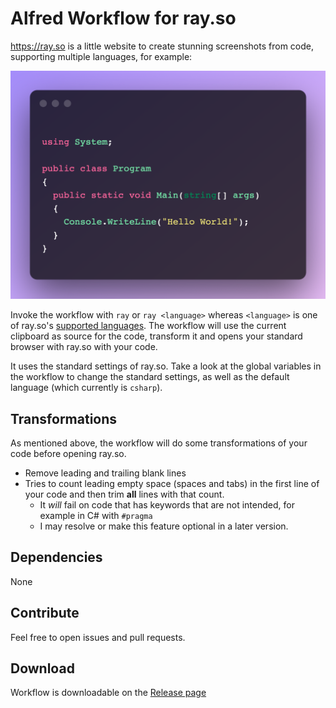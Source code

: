 # Alfred Workflow for ray.so

https://ray.so is a little website to create stunning screenshots from code, supporting multiple languages, for example:

![Example screenshot from ray.so](example.png)

Invoke the workflow with `ray` or `ray <language>` whereas `<language>` is one of ray.so's [supported languages](https://github.com/raycast/script-commands/blob/master/commands/developer-utils/create-image-from-code.sh#L26).
The workflow will use the current clipboard as source for the code, transform it and opens your standard browser with ray.so with your code.

It uses the standard settings of ray.so.
Take a look at the global variables in the workflow to change the standard settings, as well as the default language (which currently is `csharp`).

## Transformations

As mentioned above, the workflow will do some transformations of your code before opening ray.so.

* Remove leading and trailing blank lines
* Tries to count leading empty space (spaces and tabs) in the first line of your code and then trim **all** lines with that count.
	* It _will_ fail on code that has keywords that are not intended, for example in C# with `#pragma`
	* I may resolve or make this feature optional in a later version.

## Dependencies

None

## Contribute

Feel free to open issues and pull requests.

## Download

Workflow is downloadable on the [Release page](https://github.com/boundfoxstudios/alfred-ray-so-workflow/releases)